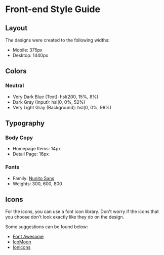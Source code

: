# Front-end Style Guide

## Layout

The designs were created to the following widths:

- Mobile: 375px
- Desktop: 1440px

## Colors

### Neutral

- Very Dark Blue (Text): hsl(200, 15%, 8%)
- Dark Gray (Input): hsl(0, 0%, 52%)
- Very Light Gray (Background): hsl(0, 0%, 98%)

## Typography

### Body Copy

- Homepage Items: 14px
- Detail Page: 16px

### Fonts

- Family: [Nunito Sans](https://fonts.google.com/specimen/Nunito+Sans)
- Weights: 300, 600, 800

## Icons

For the icons, you can use a font icon library. Don't worry if the icons that you choose don't look exactly like they do on the design.

Some suggestions can be found below:

- [Font Awesome](https://fontawesome.com)
- [IcoMoon](https://icomoon.io)
- [Ionicons](https://ionicons.com)
